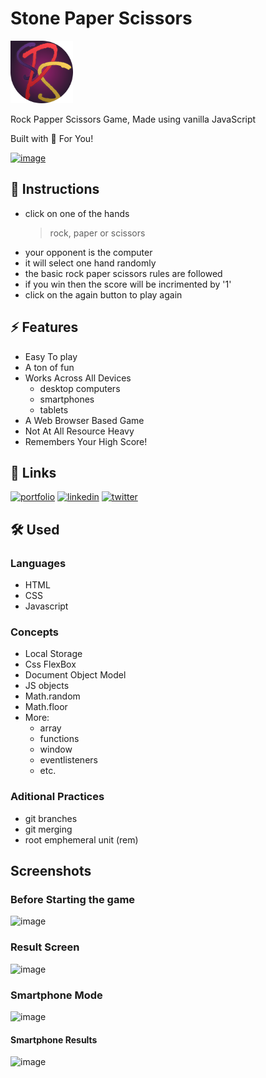 # Stone Paper Scissors

<img src="./assets/Logo.png" alt="logo" width="100"/>

Rock Papper Scissors Game,
Made using vanilla JavaScript

Built with 🤍 For You!

<a href="https://kushagra-aa.github.io/StonePaperScissors/">![image](https://user-images.githubusercontent.com/68841296/139662292-41a1858d-89f7-4942-b98c-b3a954a69150.png)
</a>

## 📃 Instructions

- click on one of the hands
  > rock, paper or scissors
- your opponent is the computer
- it will select one hand randomly
- the basic rock paper scissors rules are followed
- if you win then the score will be incrimented by '1'
- click on the again button to play again

## ⚡ Features

- Easy To play
- A ton of fun
- Works Across All Devices
  - desktop computers
  - smartphones
  - tablets
- A Web Browser Based Game
- Not At All Resource Heavy
- Remembers Your High Score!

## 🔗 Links

[![portfolio](https://img.shields.io/badge/my_portfolio-000?style=for-the-badge&logo=ko-fi&logoColor=white)](https://kushagra-aa.github.io/portfolio/)
[![linkedin](https://img.shields.io/badge/linkedin-0A66C2?style=for-the-badge&logo=linkedin&logoColor=white)](https://www.linkedin.com/in/kushagra-aa/)
[![twitter](https://img.shields.io/badge/twitter-1DA1F2?style=for-the-badge&logo=twitter&logoColor=white)](https://twitter.com/a_kushagraa)

## 🛠 Used

### Languages

- HTML
- CSS
- Javascript

### Concepts

- Local Storage
- Css FlexBox
- Document Object Model
- JS objects
- Math.random
- Math.floor
- More:
  - array
  - functions
  - window
  - eventlisteners
  - etc.

### Aditional Practices

- git branches
- git merging
- root emphemeral unit (rem)

## Screenshots

### Before Starting the game

![image](https://user-images.githubusercontent.com/68841296/139662503-095d1a5a-62e1-49db-a104-fb5c4252c65b.png)

### Result Screen

![image](https://user-images.githubusercontent.com/68841296/139662514-80b8141e-5e0e-401c-89b9-5c6b2989cf5c.png)

### Smartphone Mode
![image](https://user-images.githubusercontent.com/68841296/139662666-4b0e7bab-5798-434e-8df0-96df799261fb.png)

#### Smartphone Results
![image](https://user-images.githubusercontent.com/68841296/139662745-9b87051a-cb26-4458-84fb-d69915693fcc.png)
